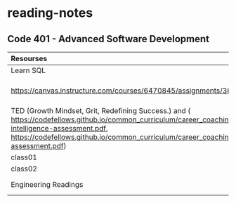 # reading-notes
## Code 401 - Advanced Software Development

|Resourses    | Summary     | README     |
| :---        |    :----:   |          ---: |
| Learn SQL     |  Learn SQL   | [SQL](./readNote/READNOT.md)   |
| https://canvas.instructure.com/courses/6470845/assignments/36423266   | Practice in the Terminal        |  [TERMINAL](./readNote/Terminal.md)      |
| TED (Growth Mindset, Grit, Redefining Success.) and ( https://codefellows.github.io/common_curriculum/career_coaching/201/emotional-intelligence-assessment.pdf, https://codefellows.github.io/common_curriculum/career_coaching/301/bias-assessment.pdf)     | Mindset     | [Mindset](./readNote/Mindset.md)   |
| class01    |  Read class   | [ReadClass01](./readNote/ReadClass01.md)   |
| class02    |  Read class   | [ReadClass02](./readNote/ReadClass02.md)   |
| Engineering Readings   |  Engineering Readings   | [Engineering Readings](./readNote/EngineeringReadings.md)   |
